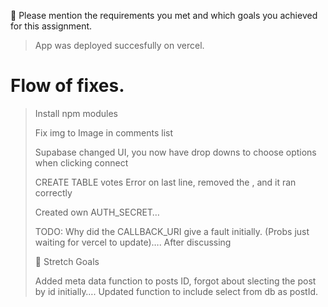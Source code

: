 🎯 Please mention the requirements you met and which goals you achieved for this assignment.

> App was deployed succesfully on vercel.

# Flow of fixes.

> Install npm modules
>
> Fix img to Image in comments list
>
> Supabase changed UI, you now have drop downs to choose options when clicking connect
>
> CREATE TABLE votes
> Error on last line, removed the , and it ran correctly
>
> Created own AUTH_SECRET…
>
> TODO: Why did the CALLBACK_URI give a fault initially.
> (Probs just waiting for vercel to update)…. After discussing
>
> 🎯 Stretch Goals
>
> Added meta data function to posts ID, forgot about slecting the post by id initially…. Updated function to include select from db as postId.
